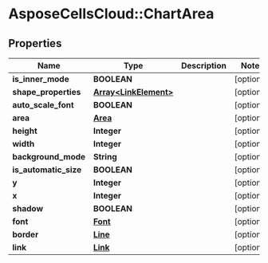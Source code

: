# AsposeCellsCloud::ChartArea

## Properties
Name | Type | Description | Notes
------------ | ------------- | ------------- | -------------
**is_inner_mode** | **BOOLEAN** |  | [optional] 
**shape_properties** | [**Array&lt;LinkElement&gt;**](LinkElement.md) |  | [optional] 
**auto_scale_font** | **BOOLEAN** |  | [optional] 
**area** | [**Area**](Area.md) |  | [optional] 
**height** | **Integer** |  | [optional] 
**width** | **Integer** |  | [optional] 
**background_mode** | **String** |  | [optional] 
**is_automatic_size** | **BOOLEAN** |  | [optional] 
**y** | **Integer** |  | [optional] 
**x** | **Integer** |  | [optional] 
**shadow** | **BOOLEAN** |  | [optional] 
**font** | [**Font**](Font.md) |  | [optional] 
**border** | [**Line**](Line.md) |  | [optional] 
**link** | [**Link**](Link.md) |  | [optional] 


